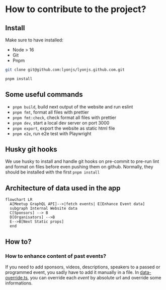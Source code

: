# How to contribute to the project?

## Install

Make sure to have installed:

- Node > 16
- Git
- Pnpm

```bash
git clone git@github.com:lyonjs/lyonjs.github.com.git

pnpm install
```

## Some useful commands

- `pnpm build`, build next output of the website and run eslint
- `pnpm fmt`, format all files with prettier
- `pnpm fmt:check`, check format all files with prettier
- `pnpm dev`, start a local dev server on port 3000
- `pnpm export`, export the website as static html file
- `pnpm e2e`, run e2e test with Playwright

## Husky git hooks

We use husky to install and handle git hooks on pre-commit to pre-run lint and format on files before even pushing them on github.
Normally, they should be installed with the first `pnpm install`

## Architecture of data used in the app

```mermaid
flowchart LR
  A[Meetup GraphQL API]-->|fetch events| E[Enhance Event data]
  subgraph Internal Website data
  C[Sponsors] --> B
  D[Organisators] -->B
  E-->B[Next Static props]
  end
```

## How to?

### How to enhance content of past events?

If you need to add sponsors, videos, descriptions, speakers to a passed or programmed event, you sadly have to add it manually in a file.
In [data-override.ts](./data/data-override.ts), you can override each _event_ by absolute url and override some informations.
